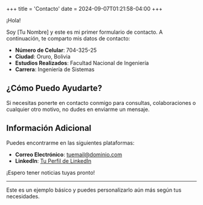 +++
title = 'Contacto'
date = 2024-09-07T01:21:58-04:00
+++


¡Hola!

Soy [Tu Nombre] y este es mi primer formulario de contacto. A continuación, te comparto mis datos de contacto:

- **Número de Celular**: 704-325-25
- **Ciudad**: Oruro, Bolivia
- **Estudios Realizados**: Facultad Nacional de Ingeniería
- **Carrera**: Ingeniería de Sistemas

## ¿Cómo Puedo Ayudarte?

Si necesitas ponerte en contacto conmigo para consultas, colaboraciones o cualquier otro motivo, no dudes en enviarme un mensaje.

## Información Adicional

Puedes encontrarme en las siguientes plataformas:

- **Correo Electrónico**: [tuemail@dominio.com](mailto:tuemail@dominio.com)
- **LinkedIn**: [Tu Perfil de LinkedIn](https://www.linkedin.com/in/tu-perfil)

¡Espero tener noticias tuyas pronto!

---

Este es un ejemplo básico y puedes personalizarlo aún más según tus necesidades.
